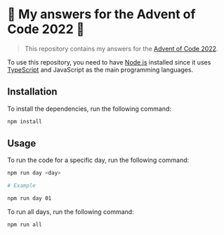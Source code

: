 # 🌟 My answers for the Advent of Code 2022 🌟

> This repository contains my answers for the [Advent of Code 2022](https://adventofcode.com/2022).

To use this repository, you need to have [Node.js](https://nodejs.org/en/) installed since it uses [TypeScript](https://www.typescriptlang.org/) and JavaScript as the main programming languages.

## Installation

To install the dependencies, run the following command:

```bash
npm install
```

## Usage

To run the code for a specific day, run the following command:

```bash
npm run day <day>

# Example

npm run day 01
```

To run all days, run the following command:

```bash
npm run all
```
